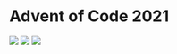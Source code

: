# Advent of Code 2021
![](https://img.shields.io/badge/day%20📅-9-blue)
![](https://img.shields.io/badge/stars%20⭐-17-yellow)
![](https://img.shields.io/badge/days%20completed-8-red)

